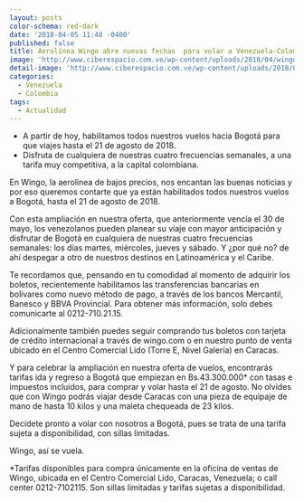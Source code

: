 ```yaml
---
layout: posts
color-schema: red-dark
date: '2018-04-05 11:48 -0400'
published: false
title: Aerolínea Wingo abre nuevas fechas  para volar a Venezuela-Colombia
image: 'http://www.ciberespacio.com.ve/wp-content/uploads/2018/04/wingo.jpg'
detail-image: 'http://www.ciberespacio.com.ve/wp-content/uploads/2018/04/wingo.jpg'
categories:
  - Venezuela
  - Colombia
tags:
  - Actualidad
---
```




- A partir de hoy, habilitamos todos nuestros vuelos hacia Bogotá para que viajes hasta el 21 de agosto de 2018.
- Disfruta de cualquiera de nuestras cuatro frecuencias semanales, a una tarifa muy competitiva, a la capital colombiana.

En Wingo, la aerolínea de bajos precios, nos encantan las buenas noticias y por eso queremos contarte que ya están habilitados todos nuestros vuelos a Bogotá, hasta el 21 de agosto de 2018. 

Con esta ampliación en nuestra oferta, que anteriormente vencía el 30 de mayo, los venezolanos pueden planear su viaje con mayor anticipación y disfrutar de Bogotá en cualquiera de nuestras cuatro frecuencias semanales: los días martes, miércoles, jueves y sábado. Y ¿por qué no? de ahí despegar a otro de nuestros destinos en Latinoamérica y el Caribe.

Te recordamos que, pensando en tu comodidad al momento de adquirir los boletos, recientemente habilitamos las transferencias bancarias en bolívares como nuevo método de pago, a través de los bancos Mercantil, Banesco y BBVA Provincial. Para obtener más información, solo debes comunicarte al 0212-710.21.15.

Adicionalmente también puedes seguir comprando tus boletos con tarjeta de crédito internacional a través de wingo.com o en nuestro punto de venta ubicado en el Centro Comercial Lido (Torre E, Nivel Galería) en Caracas.

Y para celebrar la ampliación en nuestra oferta de vuelos, encontrarás tarifas ida y regreso a Bogotá que empiezan en Bs.43.300.000* con tasas e impuestos incluidos, para comprar y volar hasta el 21 de agosto. No olvides que con Wingo podrás viajar desde Caracas con una pieza de equipaje de mano de hasta 10 kilos y una maleta chequeada de 23 kilos.  

Decídete pronto a volar con nosotros a Bogotá, pues se trata de una tarifa sujeta a disponibilidad, con sillas limitadas.

Wingo, así se vuela. 

 
*Tarifas disponibles para compra únicamente en la oficina de ventas de Wingo, ubicada en el Centro Comercial Lido, Caracas, Venezuela; o call center 0212-7102115. Son sillas limitadas y tarifas sujetas a disponibilidad. 

